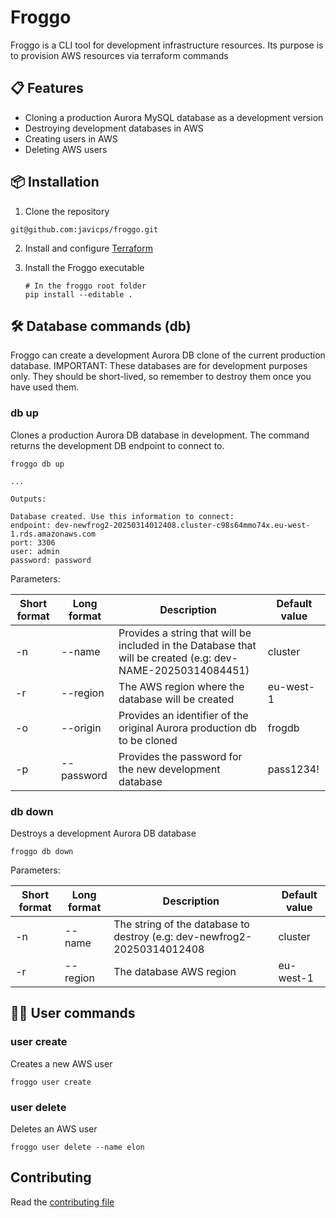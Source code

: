 # Froggo

Froggo is a CLI tool for development infrastructure resources. Its purpose is to provision AWS resources via terraform commands

## 📋 Features

- Cloning a production Aurora MySQL database as a development version
- Destroying development databases in AWS
- Creating users in AWS
- Deleting AWS users

## 📦 Installation

1. Clone the repository

```
git@github.com:javicps/froggo.git
```

2. Install and configure <a href="https://developer.hashicorp.com/terraform/tutorials/aws-get-started/install-cli">Terraform</a>

3. Install the Froggo executable

   ```shell
   # In the froggo root folder
   pip install --editable .
   ```

## 🛠️ Database commands (db)

Froggo can create a development Aurora DB clone of the current production database.
IMPORTANT: These databases are for development purposes only. They should be short-lived, so remember to destroy them once you have used them.

### db up

Clones a production Aurora DB database in development. The command returns the development DB endpoint to connect to.

```shell
froggo db up

...

Outputs:

Database created. Use this information to connect:
endpoint: dev-newfrog2-20250314012408.cluster-c98s64mmo74x.eu-west-1.rds.amazonaws.com
port: 3306
user: admin
password: password
```

Parameters:

| Short format | Long format | Description                                                                                                 | Default value |
| ------------ | ----------- | ----------------------------------------------------------------------------------------------------------- | ------------- |
| -n           | --name      | Provides a string that will be included in the Database that will be created (e.g: dev-NAME-20250314084451) | cluster       |
| -r           | --region    | The AWS region where the database will be created                                                           | eu-west-1     |
| -o           | --origin    | Provides an identifier of the original Aurora production db to be cloned                                    | frogdb        |
| -p           | --password  | Provides the password for the new development database                                                      | pass1234!     |

### db down

Destroys a development Aurora DB database

```shell
froggo db down
```

Parameters:

| Short format | Long format | Description                                                             | Default value |
| ------------ | ----------- | ----------------------------------------------------------------------- | ------------- |
| -n           | --name      | The string of the database to destroy (e.g: dev-newfrog2-20250314012408 | cluster       |
| -r           | --region    | The database AWS region                                                 | eu-west-1     |

## 🧑‍💼 User commands

### user create

Creates a new AWS user

```shell
froggo user create
```

### user delete

Deletes an AWS user

```shell
froggo user delete --name elon
```

## Contributing

Read the [contributing file](CONTRIBUTING.md)
